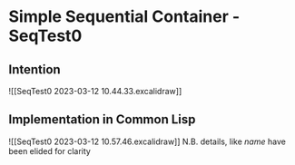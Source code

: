 # Simple Sequential Container - SeqTest0
## Intention
![[SeqTest0 2023-03-12 10.44.33.excalidraw]]
## Implementation in Common Lisp

![[SeqTest0 2023-03-12 10.57.46.excalidraw]]
N.B. details, like *name* have been elided for clarity